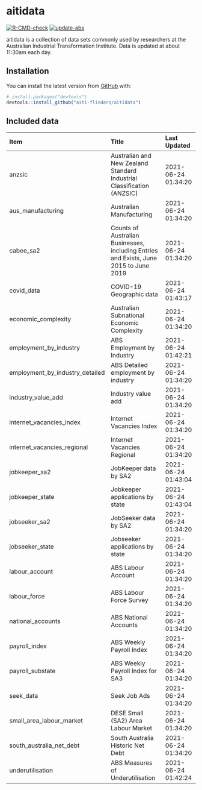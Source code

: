 
<!-- README.md is generated from README.Rmd. Please edit that file -->

# aitidata

<!-- badges: start -->

[![R-CMD-check](https://github.com/aiti-flinders/aitidata/actions/workflows/R-CMD-check.yaml/badge.svg)](https://github.com/aiti-flinders/aitidata/actions/workflows/R-CMD-check.yaml)
[![update-abs](https://github.com/aiti-flinders/aitidata/workflows/update-abs/badge.svg)](https://github.com/aiti-flinders/aitidata/actions)
<!-- badges: end -->

aitidata is a collection of data sets commonly used by researchers at
the Australian Industrial Transformation Institute. Data is updated at
about 11:30am each day.

## Installation

You can install the latest version from [GitHub](https://github.com/)
with:

``` r
# install.packages("devtools")
devtools::install_github("aiti-flinders/aitidata")
```

## Included data

| Item                               | Title                                                                                 | Last Updated        |
| :--------------------------------- | :------------------------------------------------------------------------------------ | :------------------ |
| anzsic                             | Australian and New Zealand Standard Industrial Classification (ANZSIC)                | 2021-06-24 01:34:20 |
| aus\_manufacturing                 | Australian Manufacturing                                                              | 2021-06-24 01:34:20 |
| cabee\_sa2                         | Counts of Australian Businesses, including Entries and Exists, June 2015 to June 2019 | 2021-06-24 01:34:20 |
| covid\_data                        | COVID-19 Geographic data                                                              | 2021-06-24 01:43:17 |
| economic\_complexity               | Australian Subnational Economic Complexity                                            | 2021-06-24 01:34:20 |
| employment\_by\_industry           | ABS Employment by Industry                                                            | 2021-06-24 01:42:21 |
| employment\_by\_industry\_detailed | ABS Detailed employment by industry                                                   | 2021-06-24 01:34:20 |
| industry\_value\_add               | Industry value add                                                                    | 2021-06-24 01:34:20 |
| internet\_vacancies\_index         | Internet Vacancies Index                                                              | 2021-06-24 01:34:20 |
| internet\_vacancies\_regional      | Internet Vacancies Regional                                                           | 2021-06-24 01:34:20 |
| jobkeeper\_sa2                     | JobKeeper data by SA2                                                                 | 2021-06-24 01:43:04 |
| jobkeeper\_state                   | Jobkeeper applications by state                                                       | 2021-06-24 01:43:04 |
| jobseeker\_sa2                     | JobSeeker data by SA2                                                                 | 2021-06-24 01:34:20 |
| jobseeker\_state                   | Jobseeker applications by state                                                       | 2021-06-24 01:34:20 |
| labour\_account                    | ABS Labour Account                                                                    | 2021-06-24 01:34:20 |
| labour\_force                      | ABS Labour Force Survey                                                               | 2021-06-24 01:34:20 |
| national\_accounts                 | ABS National Accounts                                                                 | 2021-06-24 01:34:20 |
| payroll\_index                     | ABS Weekly Payroll Index                                                              | 2021-06-24 01:34:20 |
| payroll\_substate                  | ABS Weekly Payroll Index for SA3                                                      | 2021-06-24 01:34:20 |
| seek\_data                         | Seek Job Ads                                                                          | 2021-06-24 01:34:20 |
| small\_area\_labour\_market        | DESE Small (SA2) Area Labour Market                                                   | 2021-06-24 01:34:20 |
| south\_australia\_net\_debt        | South Australia Historic Net Debt                                                     | 2021-06-24 01:34:20 |
| underutilisation                   | ABS Measures of Underutilisation                                                      | 2021-06-24 01:42:24 |
